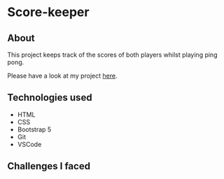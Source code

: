 # Score-keeper

## About
This project keeps track of the scores of both players whilst playing ping pong.

Please have a look at my project <a href="">here</a>.

## Technologies used 
+ HTML
+ CSS
+ Bootstrap 5
+ Git
+ VSCode

## Challenges I faced


